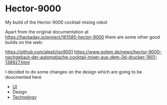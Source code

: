 # Hector-9000
My build of the Hector 9000 cocktail mixing robot

Apart from the original documentation at https://hackaday.io/project/161585-hector-9000 there are some other good builds on the web:

https://github.com/alesti/iso9001
https://www.golem.de/news/hector-9000-nachgebaut-der-automatische-cocktail-mixer-aus-dem-3d-drucker-1901-138927.html

I decided to do some changes on the design which are going to be doucmented here

- [UI](https://github.com/crjeder/Hector-9000/blob/master/UI.md)
- Design
- [Technology](https://github.com/crjeder/Hector-9000/blob/master/Technology.md)
